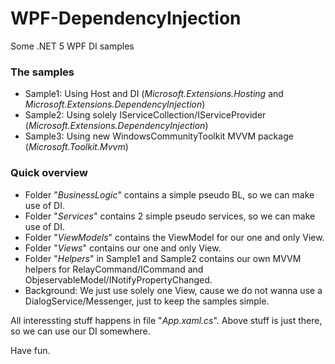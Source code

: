 # WPF-DependencyInjection
Some .NET 5 WPF DI samples

### The samples

* Sample1: Using Host and DI (*Microsoft.Extensions.Hosting* and *Microsoft.Extensions.DependencyInjection*)
* Sample2: Using solely IServiceCollection/IServiceProvider (*Microsoft.Extensions.DependencyInjection*)
* Sample3: Using new WindowsCommunityToolkit MVVM package (*Microsoft.Toolkit.Mvvm*)

### Quick overview

* Folder "*BusinessLogic*" contains a simple pseudo BL, so we can make use of DI.
* Folder "*Services*" contains 2 simple pseudo services, so we can make use of DI.
* Folder "*ViewModels*" contains the ViewModel for our one and only View.
* Folder "*Views*" contains our one and only View.
* Folder "*Helpers*" in Sample1 and Sample2 contains our own MVVM helpers for RelayCommand/ICommand and ObjeservableModel/INotifyPropertyChanged.
* Background: We just use solely one View, cause we do not wanna use a DialogService/Messenger, just to keep the samples simple.

All interessting stuff happens in file "*App.xaml.cs*". Above stuff is just there, so we can use our DI somewhere.

Have fun.
